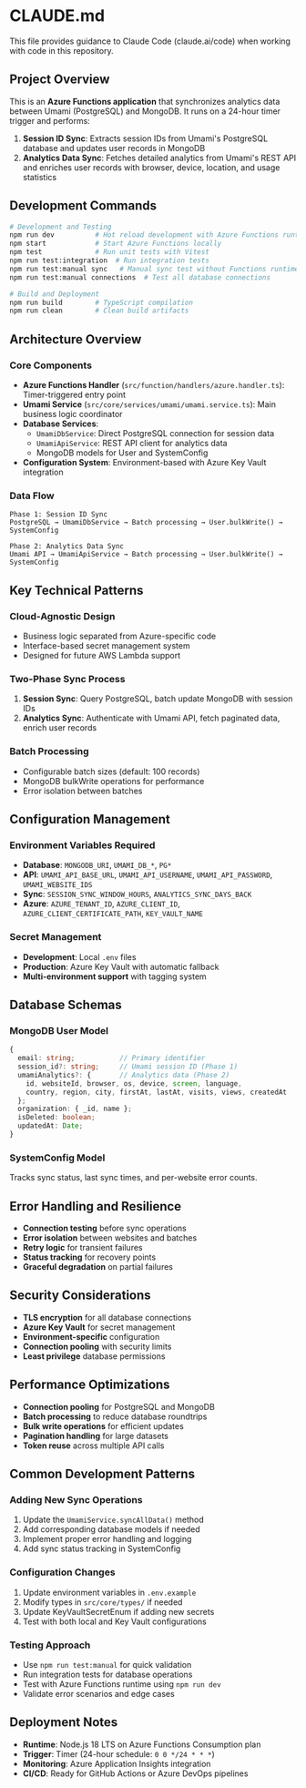 # CLAUDE.md

This file provides guidance to Claude Code (claude.ai/code) when working with code in this repository.

## Project Overview

This is an **Azure Functions application** that synchronizes analytics data between Umami (PostgreSQL) and MongoDB. It runs on a 24-hour timer trigger and performs:

1. **Session ID Sync**: Extracts session IDs from Umami's PostgreSQL database and updates user records in MongoDB
2. **Analytics Data Sync**: Fetches detailed analytics from Umami's REST API and enriches user records with browser, device, location, and usage statistics

## Development Commands

```bash
# Development and Testing
npm run dev          # Hot reload development with Azure Functions runtime
npm start            # Start Azure Functions locally
npm test             # Run unit tests with Vitest
npm run test:integration  # Run integration tests
npm run test:manual sync   # Manual sync test without Functions runtime
npm run test:manual connections  # Test all database connections

# Build and Deployment
npm run build        # TypeScript compilation
npm run clean        # Clean build artifacts
```

## Architecture Overview

### Core Components

- **Azure Functions Handler** (`src/function/handlers/azure.handler.ts`): Timer-triggered entry point
- **Umami Service** (`src/core/services/umami/umami.service.ts`): Main business logic coordinator
- **Database Services**:
  - `UmamiDbService`: Direct PostgreSQL connection for session data
  - `UmamiApiService`: REST API client for analytics data
  - MongoDB models for User and SystemConfig
- **Configuration System**: Environment-based with Azure Key Vault integration

### Data Flow

```
Phase 1: Session ID Sync
PostgreSQL → UmamiDbService → Batch processing → User.bulkWrite() → SystemConfig

Phase 2: Analytics Data Sync
Umami API → UmamiApiService → Batch processing → User.bulkWrite() → SystemConfig
```

## Key Technical Patterns

### Cloud-Agnostic Design
- Business logic separated from Azure-specific code
- Interface-based secret management system
- Designed for future AWS Lambda support

### Two-Phase Sync Process
1. **Session Sync**: Query PostgreSQL, batch update MongoDB with session IDs
2. **Analytics Sync**: Authenticate with Umami API, fetch paginated data, enrich user records

### Batch Processing
- Configurable batch sizes (default: 100 records)
- MongoDB bulkWrite operations for performance
- Error isolation between batches

## Configuration Management

### Environment Variables Required
- **Database**: `MONGODB_URI`, `UMAMI_DB_*`, `PG*`
- **API**: `UMAMI_API_BASE_URL`, `UMAMI_API_USERNAME`, `UMAMI_API_PASSWORD`, `UMAMI_WEBSITE_IDS`
- **Sync**: `SESSION_SYNC_WINDOW_HOURS`, `ANALYTICS_SYNC_DAYS_BACK`
- **Azure**: `AZURE_TENANT_ID`, `AZURE_CLIENT_ID`, `AZURE_CLIENT_CERTIFICATE_PATH`, `KEY_VAULT_NAME`

### Secret Management
- **Development**: Local `.env` files
- **Production**: Azure Key Vault with automatic fallback
- **Multi-environment support** with tagging system

## Database Schemas

### MongoDB User Model
```typescript
{
  email: string;           // Primary identifier
  session_id?: string;     // Umami session ID (Phase 1)
  umamiAnalytics?: {       // Analytics data (Phase 2)
    id, websiteId, browser, os, device, screen, language,
    country, region, city, firstAt, lastAt, visits, views, createdAt
  };
  organization: { _id, name };
  isDeleted: boolean;
  updatedAt: Date;
}
```

### SystemConfig Model
Tracks sync status, last sync times, and per-website error counts.

## Error Handling and Resilience

- **Connection testing** before sync operations
- **Error isolation** between websites and batches
- **Retry logic** for transient failures
- **Status tracking** for recovery points
- **Graceful degradation** on partial failures

## Security Considerations

- **TLS encryption** for all database connections
- **Azure Key Vault** for secret management
- **Environment-specific** configuration
- **Connection pooling** with security limits
- **Least privilege** database permissions

## Performance Optimizations

- **Connection pooling** for PostgreSQL and MongoDB
- **Batch processing** to reduce database roundtrips
- **Bulk write operations** for efficient updates
- **Pagination handling** for large datasets
- **Token reuse** across multiple API calls

## Common Development Patterns

### Adding New Sync Operations
1. Update the `UmamiService.syncAllData()` method
2. Add corresponding database models if needed
3. Implement proper error handling and logging
4. Add sync status tracking in SystemConfig

### Configuration Changes
1. Update environment variables in `.env.example`
2. Modify types in `src/core/types/` if needed
3. Update KeyVaultSecretEnum if adding new secrets
4. Test with both local and Key Vault configurations

### Testing Approach
- Use `npm run test:manual` for quick validation
- Run integration tests for database operations
- Test with Azure Functions runtime using `npm run dev`
- Validate error scenarios and edge cases

## Deployment Notes

- **Runtime**: Node.js 18 LTS on Azure Functions Consumption plan
- **Trigger**: Timer (24-hour schedule: `0 0 */24 * * *`)
- **Monitoring**: Azure Application Insights integration
- **CI/CD**: Ready for GitHub Actions or Azure DevOps pipelines
